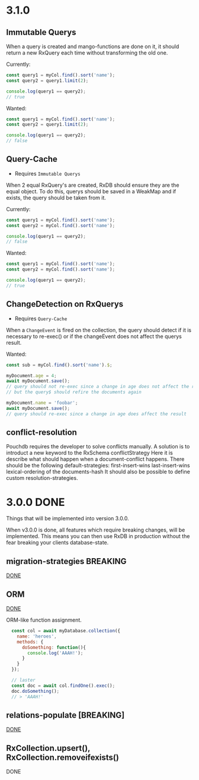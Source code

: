 # 3.1.0

## Immutable Querys
When a query is created and mango-functions are done on it, it should return a new RxQuery each time without transforming the old one.

Currently:
```js
const query1 = myCol.find().sort('name');
const query2 = query1.limit(2);

console.log(query1 == query2);
// true
```

Wanted:
```js
const query1 = myCol.find().sort('name');
const query2 = query1.limit(2);

console.log(query1 == query2);
// false
```


## Query-Cache

- Requires `Immutable Querys`

When 2 equal RxQuery's are created, RxDB should ensure they are the equal object.
To do this, querys should be saved in a WeakMap and if exists, the query should be taken from it.

Currently:
```js
const query1 = myCol.find().sort('name');
const query2 = myCol.find().sort('name');

console.log(query1 == query2);
// false
```

Wanted:
```js
const query1 = myCol.find().sort('name');
const query2 = myCol.find().sort('name');

console.log(query1 == query2);
// true
```


## ChangeDetection on RxQuerys

- Requires `Query-Cache`

When a `ChangeEvent` is fired on the collection, the query should detect if it is necessary to re-exec() or if the changeEvent does not affect the querys result.

Wanted:
```js
const sub = myCol.find().sort('name').$;

myDocument.age = 4;
await myDocument.save();
// query should not re-exec since a change in age does not affect the result
// but the query$ should refire the documents again

myDocument.name = 'foobar';
await myDocument.save();
// query should re-exec since a change in age does affect the result

```


## conflict-resolution

Pouchdb requires the developer to solve conflicts manually.
A solution is to introduct a new keyword to the RxSchema conflictStrategy
Here it is describe what should happen when a document-conflict happens.
There should be the following default-strategies:
first-insert-wins
last-insert-wins
lexical-ordering of the documents-hash
It should also be possible to define custom resolution-strategies.


# 3.0.0 DONE
Things that will be implemented into version 3.0.0.

When v3.0.0 is done, all features which require breaking changes, will be implemented.
This means you can then use RxDB in production without the fear breaking your clients database-state.

## migration-strategies **BREAKING**

[DONE](https://github.com/pubkey/rxdb/commit/3694436e96de666c457b558704c7588acc705a2e)



## ORM

[DONE](https://github.com/pubkey/rxdb/commit/995a56e0a7500b5717a139f4edf27578e34c3399)

ORM-like function assignment.

```js
  const col = await myDatabase.collection({
    name: 'heroes',
    methods: {
      doSomething: function(){
        console.log('AAAH!');
      }
    }
  });

  // laster
  const doc = await col.findOne().exec();
  doc.doSomething();
  // > 'AAAH!'
```

## relations-populate [BREAKING]

[DONE](https://github.com/pubkey/rxdb/commit/c6a7352e465431ec74117b76f210869ba1f8f7a8)

## RxCollection.upsert(), RxCollection.removeifexists()

DONE

